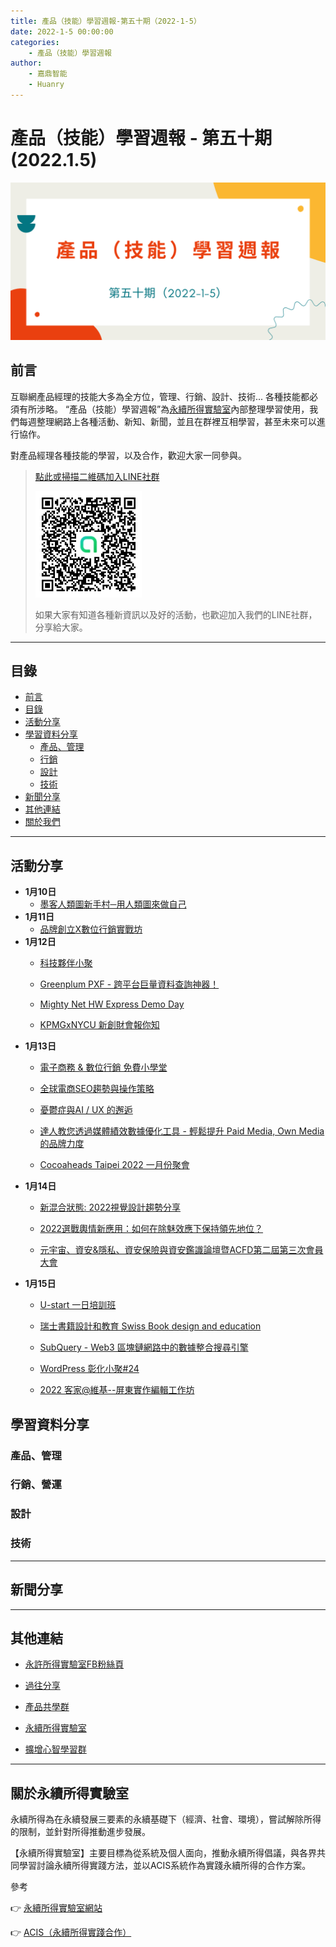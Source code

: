 ```yaml
---
title: 產品（技能）學習週報-第五十期（2022-1-5）
date: 2022-1-5 00:00:00
categories:
	- 產品（技能）學習週報
author:
	- 嘉鼎智能
	- Huanry
---
```

# 產品（技能）學習週報 - 第五十期 (2022.1.5)

![產品技能學習週報-第五十期](/img/pm/50.png)

## 前言

互聯網產品經理的技能大多為全方位，管理、行銷、設計、技術... 各種技能都必須有所涉略。 “產品（技能）學習週報”為[永續所得實驗室](#關於永續所得實驗室)內部整理學習使用，我們每週整理網路上各種活動、新知、新聞，並且在群裡互相學習，甚至未來可以進行協作。

對產品經理各種技能的學習，以及合作，歡迎大家一同參與。

>[點此或掃描二維碼加入LINE社群](https://line.me/ti/g2/Dj4AkbdDsY6o4D_CdDUB6Q)
>
>[![產品共學群](/img/產品共學群.jpg)](https://line.me/ti/g2/Dj4AkbdDsY6o4D_CdDUB6Q)
>
>如果大家有知道各種新資訊以及好的活動，也歡迎加入我們的LINE社群，分享給大家。

---
## 目錄
- [前言](#前言)
- [目錄](#目錄)
- [活動分享](#活動分享)
- [學習資料分享](#學習資料分享)
	- [產品、管理](#產品、管理)
	- [行銷](#行銷、營運)
	- [設計](#設計)
	- [技術](#技術)
- [新聞分享](#新聞分享)
- [其他連結](#其他連結)
- [關於我們](#關於我們)

---
## 活動分享

- **1月10日**
	- [墨客人類圖新手村─用人類圖來做自己](https://www.accupass.com/event/2112171240579227835370)
- **1月11日**
	- [品牌創立X數位行銷實戰坊](https://www.accupass.com/event/2111160033201354646699)
- **1月12日**
	- [科技夥伴小聚](https://www.accupass.com/event/2112290314331693809676)

	- [Greenplum PXF - 跨平台巨量資料查詢神器！](https://www.accupass.com/event/2112280900258874027880)

	- [Mighty Net HW Express Demo Day](https://www.accupass.com/event/2112270202081396610530)

	- [KPMGxNYCU 新創財會報你知](https://www.accupass.com/event/2112060716151016759964)
- **1月13日**
	- [電子商務 & 數位行銷 免費小學堂](https://www.accupass.com/event/2112271258088348043720)

	- [全球電商SEO趨勢與操作策略](https://www.accupass.com/event/2112240754035146864720)
	
	- [憂鬱症與AI / UX 的邂逅](https://www.accupass.com/event/2112270917191541405184)

	- [達人教您透過媒體績效數據優化工具 - 輕鬆提升 Paid Media, Own Media 的品牌力度](https://www.accupass.com/event/2112210733263162011470)

	- [Cocoaheads Taipei 2022 一月份聚會](https://cocoaheads-taipei.kktix.cc/events/20110113)
- **1月14日**
	- [新混合狀態: 2022視覺設計趨勢分享](https://www.accupass.com/event/2112221057181099172378)

	- [2022選戰輿情新應用：如何在除魅效應下保持領先地位？](https://www.accupass.com/event/2112200317592578056000)

	- [元宇宙、資安&隱私、資安保險與資安鑑識論壇暨ACFD第二屆第三次會員大會](https://acfd2019.kktix.cc/events/831e3194-copy-1)
- **1月15日**
	- [U-start 一日培訓班](https://www.accupass.com/event/2112221238012602217530)

	- [瑞⼠書籍設計和教育 Swiss Book design and education](https://www.accupass.com/event/2201030715316931236550)

	- [SubQuery - Web3 區塊鏈網路中的數據整合搜尋引擎](https://www.meetup.com/Taipei-Blockchain/events/282357267)

	- [WordPress 彰化小聚#24](https://www.meetup.com/Changhua-WordPress-Meetup-Group/events/282753522)

	- [2022 客家@維基--屏東實作編輯工作坊](https://wmtw.kktix.cc/events/wikihakka03)


## 學習資料分享
### 產品、管理


### 行銷、營運



### 設計



### 技術



---
## 新聞分享




---
## 其他連結

- [永許所得實驗室FB粉絲頁](https://www.facebook.com/%E6%B0%B8%E7%BA%8C%E6%89%80%E5%BE%97%E5%AF%A6%E9%A9%97%E5%AE%A4-102916798609139)

- [過往分享](/categories/產品（技能）學習週報)

- [產品共學群](https://line.me/ti/g2/Dj4AkbdDsY6o4D_CdDUB6Q?utm_source=invitation&utm_medium=link_copy&utm_campaign=default)

- [永續所得實驗室](https://line.me/ti/g2/asPFU-0w4o9MIRSBdb4gtg?utm_source=invitation&utm_medium=link_copy&utm_campaign=default)

- [擴增心智學習群](https://line.me/ti/g2/asPFU-0w4o9MIRSBdb4gtg?utm_source=invitation&utm_medium=link_copy&utm_campaign=default)

---

## 關於永續所得實驗室

永續所得為在永續發展三要素的永續基礎下（經濟、社會、環境），嘗試解除所得的限制，並針對所得推動進步發展。

【永續所得實驗室】主要目標為從系統及個人面向，推動永續所得倡議，與各界共同學習討論永續所得實踐方法，並以ACIS系統作為實踐永續所得的合作方案。

參考

👉 [永續所得實驗室網站](https://sustainable-income-lab.github.io/)

👉 [ACIS（永續所得實踐合作）](https://acis.magnific.biz/)